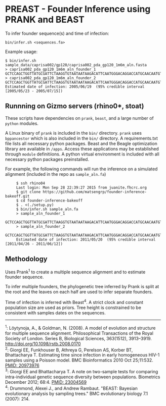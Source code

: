 
# PREAST - Founder Inference using PRANK and BEAST #

To infer founder sequence(s) and time of infection:

	bin/infer.sh <sequences.fa>

Example usage:

	$ bin/infer.sh  sample_data/caprisa002/gp120/caprisa002_pda_gp120_1m6m_aln.fasta 
	> caprisa002_pda_gp120_1m6m_aln_founder_1
	GCTCCAGCTGGTTATGCGATTCTAAGGTGTAATAATAAGACATTCAATGGGACAGGACCATGCAACAATGTCAGCACAGTACAATGTACACATGGAATTAAGCCAGTGGTATCAACTCAACTACTGTTAAATGGTAGCCTAGCAGAAGAGGAGATAATAATTAGATCTGAAAATCTGACAAGCAATCACAAAACAATAATAGTACAGCTTAATAGATCCATAGAAATTGTGTGCATAAGACCCGGCAATAACACAAGAAAAAGTGTAAGGATAGGACCAGGACAAACATTCTATGCAACAGGTGACATAATAGGAGACATAAGAAAAGCATATTGTAACATTAGTGCAGAAAGATGGAATGAAACTTTAGAATGGGTAAAGGAAAAATTAGCAGAACACTTTCCTAATAAGACAATAAGATATAAGCCATCTTCAGGAGGGGACCCAGAAGTTACAATGCATAGCTTT
	> caprisa002_pda_gp120_1m6m_aln_founder_2
	GCTCCAGCTGGTTATGCGATTCTAAGGTGTAATAATAAGACATTCAATGGGACAGGACCATGCAACAATGTCAGCACAGTACAATGTACACATGGAATTAAGCCAGTGGTATCAACTCAACTACTGTTAAATGGTAGCCTAGCAGAAGAGGAGATAATAATTAGATCTGAAAATCTGACAAACAATCACAAAACAATAATAGTACAGCTTAATAGATCCATAGAAATTGTGTGCATAAGACCCGGCAATAACACAAGAAAAAGTGTAAGGATAGGACCAGGACAAACATTCTATGCAACAGGTGACATAATAGGAGACATAAGAAAAGCATATTGTAACATTAGTGCAGAAAGATGGAATGAAACTTTAGAATGGGTAAAGAAAAAATTGGCAGAACACTTTCCTAATAAGACAATAAGATATCAACCATCTTCAGGAGGGGACCCAGAAGTTACAATGCATAGCTTT
	Estimated date of infection: 2005/06/19  (95% credible interval [2005/05/23 - 2005/07/15])

## Runnning on Gizmo servers (rhino0*, stoat) ##

These scripts have dependencies on `prank`, `beast`, and a large number of `python` modules.

A Linux binary of `prank` is included in the `bin/` directory.   `prank` uses `bppancestor` which is also included in  the `bin/` directory.
A requirements.txt file lists all necessary python packages.
Beast and the Beagle optimization library are available in `/apps`. Access these applications may be established through `module` definitiions.
A python virtual environment is included with all necessary python packages preinstalled.

For example, the following commands will run the inference on a simulated alignment (included in the repo as `sample_aln.fa`)
```
	 $ ssh rhino04
	 Last login: Mon Sep 28 22:39:27 2015 from juanite.fhcrc.org
	 $ git clone https://github.com/matsengrp/founder-inference-bakeoff.git
	 $ cd founder-inference-bakeoff
	 $ . <(./setup.py)
	 $ bin/infer.sh sample_aln.fa 
	 > sample_aln_founder_1
    GCTCCAGCTGGTTATGCGATTCTAAGGTGTAATAATAAGACATTCAATGGGACAGGACCATGCAACAATGTTAGCACAGTACAATGTACACATGGAATTAAGCCAGTGGTATCAACTCAACTACTGTTAAATGGTAGCCTAGCAGAAGAGGAGATAATAATTAGATCTGAAAATCTGACAAGCAATCACAAAACAATAATAGTACAGCTTAATAGGTCCATAGAAATTGTGTGCATAAGACCCGGCAATAACACAAGACAAAGTGTAAGGATAGGAACAGGACAAACATTCTATGCAACAGGTGACATAATAGGAGACATAAGAAAAGCATATTGTAACATTAGTGCAGAAAGATGGAATGAAACTTTAGAATGGGTAAAGAAAAAATTGGCAGAACACTTTCCTAATAAGACAATAAGATATCAACCATCTTCAGGAGGGGACCCGGAAGTTACAACGCATAGCTTT
	 > sample_aln_founder_2
	 GCTCCAGCTGGTTATGCGATTCTAAGGTGTAATAATAAGACATTCAATGGGACAGGACCATGCAACAATGTCAGCACAGTACAATGTACACATGGAATTAAGCCTGTGGTATCAACTCAACTACTGTTAAATGGTAGCCTAGCAGAAGAGGAGATAATAATTAGATCTGAAAATCTGACAAGCAATCACAAAACAATAATAGTACAGCTTGATAGATCCATAGAAGTTGTGTGCATAAGACCCGGTAATAACACAAGAAAAAGTGTAAGGATAGGAATAGGACAAACATTCTATACAACAGGTAACATAATAGGAGACATAAGAAAAGCATATTGTAACATTAGTGCAGAAAGATGGAATGAAGCTTTAGAATGGGTAAAGAAAAAATTGGCAGAACACTTTCCTAATAAGACAATAAGATATCAACCATCTTCAGGAGGGGACCCATAAGTTACAATGCATAGCTTT
	 Estimated date of infection: 2011/05/20  (95% credible interval [2011/04/26 - 2011/06/12])

```


## Methodology ##

Uses Prank<sup>1</sup> to create a multiple sequence alignment and to estimate founder sequence.

To infer multiple founders, the phylogenetic tree inferred by
Prank is split at the root and the leaves on each half are used to
infer separate founders.

Time of infection is inferred with Beast<sup>4</sup>.  A strict clock and constant
population size are used as priors.  Tree height is constrained to be
consistent with samples dates on the sequences.

--------
<sup>1</sup>: Löytynoja, A., & Goldman, N. (2008). A model of evolution and structure for multiple sequence alignment. Philosophical Transactions of the Royal Society of London. Series B, Biological Sciences, 363(1512), 3913–3919. http://doi.org/10.1098/rstb.2008.0170
<br/>
<sup>2</sup>: Giorgi EE, Funkhouser B, Athreya G, Perelson AS, Korber BT, Bhattacharya T. Estimating time since infection in early homogeneous HIV-1 samples using a Poisson model. BMC Bioinformatics 2010 Oct 25;11:532. [PMID: 20973976](http://www.ncbi.nlm.nih.gov/pubmed/20973976)
<br/>
<sup>3</sup>: Giorgi EE and Bhattacharya T. A note on two-sample tests for comparing intra-individual genetic sequence diversity between populations. Biometrics December 2012; 68:4. [PMID: 23004569](http://www.ncbi.nlm.nih.gov/pubmed/23004569)
<br/>
<sup>4</sup>: Drummond, Alexei J., and Andrew Rambaut. "BEAST: Bayesian evolutionary analysis by sampling trees." BMC evolutionary biology 7.1 (2007): 214.

